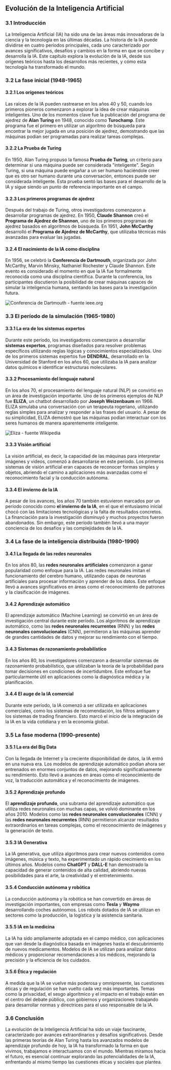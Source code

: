 ## **Evolución de la Inteligencia Artificial**

### **3.1 Introducción**

La Inteligencia Artificial (IA) ha sido una de las áreas más innovadoras de la ciencia y la tecnología en las últimas décadas. La historia de la IA puede dividirse en cuatro períodos principales, cada uno caracterizado por avances significativos, desafíos y cambios en la forma en que se concibe y desarrolla la IA. Este capítulo explora la evolución de la IA, desde sus orígenes teóricos hasta los desarrollos más recientes, y cómo esta tecnología ha transformado el mundo.

### **3.2 La fase inicial (1948-1965)**

#### **3.2.1 Los orígenes teóricos**

Las raíces de la IA pueden rastrearse en los años 40 y 50, cuando los primeros pioneros comenzaron a explorar la idea de crear máquinas inteligentes. Uno de los momentos clave fue la publicación del programa de ajedrez de **Alan Turing** en 1948, conocido como **Turochamp**. Este programa fue el primero en utilizar un algoritmo de búsqueda para encontrar la mejor jugada en una posición de ajedrez, demostrando que las máquinas podían ser programadas para realizar tareas complejas.

#### **3.2.2 La Prueba de Turing**

En 1950, Alan Turing propuso la famosa **Prueba de Turing**, un criterio para determinar si una máquina puede ser considerada "inteligente". Según Turing, si una máquina puede engañar a un ser humano haciéndole creer que es otro ser humano durante una conversación, entonces puede ser considerada inteligente. Esta prueba sentó las bases para el desarrollo de la IA y sigue siendo un punto de referencia importante en el campo.

#### **3.2.3 Los primeros programas de ajedrez**

Después del trabajo de Turing, otros investigadores comenzaron a desarrollar programas de ajedrez. En 1950, **Claude Shannon** creó el **Programa de Ajedrez de Shannon**, uno de los primeros programas de ajedrez basados en algoritmos de búsqueda. En 1951, **John McCarthy** desarrolló el **Programa de Ajedrez de McCarthy**, que utilizaba técnicas más avanzadas para evaluar las jugadas.

#### **3.2.4 El nacimiento de la IA como disciplina**

En 1956, se celebró la **Conferencia de Dartmouth**, organizada por John McCarthy, Marvin Minsky, Nathaniel Rochester y Claude Shannon. Este evento es considerado el momento en que la IA fue formalmente reconocida como una disciplina científica. Durante la conferencia, los participantes discutieron la posibilidad de crear máquinas capaces de simular la inteligencia humana, sentando las bases para la investigación futura.

![Conferencia de Dartmouth - fuente ieee.org](ConferenzaDiDartmouth.webp)

### **3.3 El período de la simulación (1965-1980)**

#### **3.3.1 La era de los sistemas expertos**

Durante este período, los investigadores comenzaron a desarrollar **sistemas expertos**, programas diseñados para resolver problemas específicos utilizando reglas lógicas y conocimientos especializados. Uno de los primeros sistemas expertos fue **DENDRAL**, desarrollado en la Universidad de Stanford en los años 60, que utilizaba la IA para analizar datos químicos e identificar estructuras moleculares.

#### **3.3.2 Procesamiento del lenguaje natural**

En los años 70, el procesamiento del lenguaje natural (NLP) se convirtió en un área de investigación importante. Uno de los primeros ejemplos de NLP fue **ELIZA**, un chatbot desarrollado por **Joseph Weizenbaum** en 1966. ELIZA simulaba una conversación con un terapeuta rogeriano, utilizando reglas simples para analizar y responder a las frases del usuario. A pesar de su simplicidad, ELIZA demostró que las máquinas podían interactuar con los seres humanos de manera aparentemente inteligente.

![Eliza - fuente Wikipedia](eliza.png)

#### **3.3.3 Visión artificial**

La visión artificial, es decir, la capacidad de las máquinas para interpretar imágenes y videos, comenzó a desarrollarse en este período. Los primeros sistemas de visión artificial eran capaces de reconocer formas simples y objetos, abriendo el camino a aplicaciones más avanzadas como el reconocimiento facial y la conducción autónoma.

#### **3.3.4 El invierno de la IA**

A pesar de los avances, los años 70 también estuvieron marcados por un período conocido como **el invierno de la IA**, en el que el entusiasmo inicial chocó con las limitaciones tecnológicas y la falta de resultados concretos. La financiación para la investigación disminuyó y muchos proyectos fueron abandonados. Sin embargo, este período también llevó a una mayor conciencia de los desafíos y las complejidades de la IA.

### **3.4 La fase de la inteligencia distribuida (1980-1990)**

#### **3.4.1 La llegada de las redes neuronales**

En los años 80, las **redes neuronales artificiales** comenzaron a ganar popularidad como enfoque para la IA. Las redes neuronales imitan el funcionamiento del cerebro humano, utilizando capas de neuronas artificiales para procesar información y aprender de los datos. Este enfoque llevó a avances significativos en áreas como el reconocimiento de patrones y la clasificación de imágenes.

#### **3.4.2 Aprendizaje automático**

El aprendizaje automático (Machine Learning) se convirtió en un área de investigación central durante este período. Los algoritmos de aprendizaje automático, como las **redes neuronales recurrentes** (RNN) y las **redes neuronales convolucionales** (CNN), permitieron a las máquinas aprender de grandes cantidades de datos y mejorar su rendimiento con el tiempo.

#### **3.4.3 Sistemas de razonamiento probabilístico**

En los años 80, los investigadores comenzaron a desarrollar sistemas de razonamiento probabilístico, que utilizaban la teoría de la probabilidad para tomar decisiones en condiciones de incertidumbre. Este enfoque fue particularmente útil en aplicaciones como la diagnóstica médica y la planificación.

#### **3.4.4 El auge de la IA comercial**

Durante este período, la IA comenzó a ser utilizada en aplicaciones comerciales, como los sistemas de recomendación, los filtros antispam y los sistemas de trading financiero. Esto marcó el inicio de la integración de la IA en la vida cotidiana y en la economía global.

### **3.5 La fase moderna (1990-presente)**

#### **3.5.1 La era del Big Data**

Con la llegada de Internet y la creciente disponibilidad de datos, la IA entró en una nueva era. Los modelos de aprendizaje automático podían ahora ser entrenados en enormes conjuntos de datos, mejorando significativamente su rendimiento. Esto llevó a avances en áreas como el reconocimiento de voz, la traducción automática y el reconocimiento de imágenes.

#### **3.5.2 Aprendizaje profundo**

El **aprendizaje profundo**, una subrama del aprendizaje automático que utiliza redes neuronales con muchas capas, se volvió dominante en los años 2010. Modelos como las **redes neuronales convolucionales** (CNN) y las **redes neuronales recurrentes** (RNN) permitieron alcanzar resultados extraordinarios en tareas complejas, como el reconocimiento de imágenes y la generación de texto.

#### **3.5.3 IA Generativa**

La IA generativa, que utiliza algoritmos para crear nuevos contenidos como imágenes, música y texto, ha experimentado un rápido crecimiento en los últimos años. Modelos como **ChatGPT** y **DALL-E** han demostrado la capacidad de generar contenidos de alta calidad, abriendo nuevas posibilidades para el arte, la creatividad y el entretenimiento.

#### **3.5.4 Conducción autónoma y robótica**

La conducción autónoma y la robótica se han convertido en áreas de investigación importantes, con empresas como **Tesla** y **Waymo** desarrollando coches autónomos. Los robots dotados de IA se utilizan en sectores como la producción, la logística y la asistencia sanitaria.

#### **3.5.5 IA en la medicina**

La IA ha sido ampliamente adoptada en el campo médico, con aplicaciones que van desde la diagnóstica basada en imágenes hasta el descubrimiento de nuevos medicamentos. Modelos de IA se utilizan para analizar datos médicos y proporcionar recomendaciones a los médicos, mejorando la precisión y la eficiencia de los cuidados.

#### **3.5.6 Ética y regulación**

A medida que la IA se vuelve más poderosa y omnipresente, las cuestiones éticas y de regulación se han vuelto cada vez más importantes. Temas como la privacidad, el sesgo algorítmico y el impacto en el trabajo están en el centro del debate público, con gobiernos y organizaciones trabajando para desarrollar normas y directrices para el uso responsable de la IA.

### **3.6 Conclusión**

La evolución de la Inteligencia Artificial ha sido un viaje fascinante, caracterizado por avances extraordinarios y desafíos significativos. Desde las primeras teorías de Alan Turing hasta los avanzados modelos de aprendizaje profundo de hoy, la IA ha transformado la forma en que vivimos, trabajamos e interactuamos con el mundo. Mientras miramos hacia el futuro, es esencial continuar explorando las potencialidades de la IA, enfrentando al mismo tiempo las cuestiones éticas y sociales que plantea.